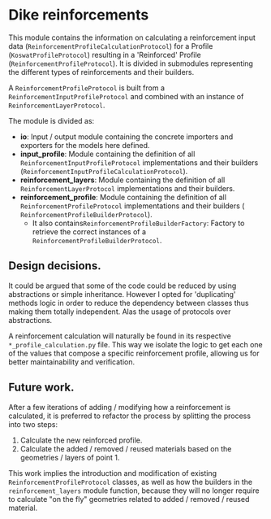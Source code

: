 # Dike reinforcements

This module contains the information on calculating a reinforcement input data (`ReinforcementProfileCalculationProtocol`) for a Profile (`KoswatProfileProtocol`) resulting in a 'Reinforced' Profile (`ReinforcementProfileProtocol`). It is divided in submodules representing the different types of reinforcements and their builders.

A `ReinforcementProfileProtocol` is built from a `ReinforcementInputProfileProtocol` and combined with an instance of `ReinforcementLayerProtocol`.

The module is divided as:
- __io__: Input / output module containing the concrete importers and exporters for the models here defined.
- __input_profile__: Module containing the definition of all `ReinforcementInputProfileProtocol` implementations and their builders (`ReinforcementInputProfileCalculationProtocol`).
- __reinforcement_layers__: Module containing the definition of all `ReinforcementLayerProtocol` implementations and their builders.
- __reinforcement_profile__: Module containing the definition of all `ReinforcementProfileProtocol` implementations and their builders ( `ReinforcementProfileBuilderProtocol`).
    - It also contains`ReinforcementProfileBuilderFactory`: Factory to retrieve the correct instances of a `ReinforcementProfileBuilderProtocol`.

## Design decisions.
It could be argued that some of the code could be reduced by using abstractions or simple inheritance. However I opted for 'duplicating' methods logic in order to reduce the dependency between classes thus making them totally independent. Alas the usage of protocols over abstractions.

A reinforcement calculation will naturally be found in its respective `*_profile_calculation.py` file. This way we isolate the logic to get each one of the values that compose a specific reinforcement profile, allowing us for better maintainability and verification.

## Future work.
After a few iterations of adding / modifying how a reinforcement is calculated, it is preferred to refactor the process by splitting the process into two steps:
1. Calculate the new reinforced profile.
2. Calculate the added / removed / reused materials based on the geometries / layers of point 1.

This work implies the introduction and modification of existing `ReinforcementProfileProtocol` classes, as well as how the builders in the `reinforcement_layers` module function, because they will no longer require to calculate "on the fly" geometries related to added / removed / reused material.